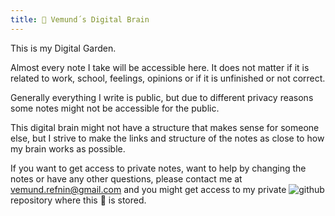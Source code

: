 ```yaml
---
title: 🧠 Vemund´s Digital Brain
---
```


This is my Digital Garden.

Almost every note I take will be accessible here. It does not matter if it is related to work, school, feelings, opinions or if it is unfinished or not correct.

Generally everything I write is public, but due to different privacy reasons some notes might not be accessible for the public.

This digital brain might not have a structure that makes sense for someone else, but I strive to make the links and structure of the notes as close to how my brain works as possible.

If you want to get access to private notes, want to help by changing the notes or have any other questions, please contact me at vemund.refnin@gmail.com and you might get access to my private ![github](https://img.shields.io/badge/GitHub-100000?style=for-the-badge&logo=github&logoColor=white) repository where this 🧠 is stored.








